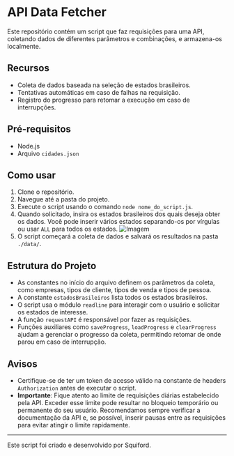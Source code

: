 # API Data Fetcher

Este repositório contém um script que faz requisições para uma API, coletando dados de diferentes parâmetros e combinações, e armazena-os localmente.

## Recursos

- Coleta de dados baseada na seleção de estados brasileiros.
- Tentativas automáticas em caso de falhas na requisição.
- Registro do progresso para retomar a execução em caso de interrupções.

## Pré-requisitos

- Node.js
- Arquivo `cidades.json`

## Como usar

1. Clone o repositório.
2. Navegue até a pasta do projeto.
3. Execute o script usando o comando `node nome_do_script.js`.
4. Quando solicitado, insira os estados brasileiros dos quais deseja obter os dados. Você pode inserir vários estados separando-os por vírgulas ou usar `ALL` para todos os estados.
![Imagem]('https://prnt.sc/Ups4cT2A8Mir')
5. O script começará a coleta de dados e salvará os resultados na pasta `./data/`.

## Estrutura do Projeto

- As constantes no início do arquivo definem os parâmetros da coleta, como empresas, tipos de cliente, tipos de venda e tipos de pessoa.
- A constante `estadosBrasileiros` lista todos os estados brasileiros.
- O script usa o módulo `readline` para interagir com o usuário e solicitar os estados de interesse.
- A função `requestAPI` é responsável por fazer as requisições.
- Funções auxiliares como `saveProgress`, `loadProgress` e `clearProgress` ajudam a gerenciar o progresso da coleta, permitindo retomar de onde parou em caso de interrupção.

## Avisos

- Certifique-se de ter um token de acesso válido na constante de headers `Authorization` antes de executar o script.
- **Importante**: Fique atento ao limite de requisições diárias estabelecido pela API. Exceder esse limite pode resultar no bloqueio temporário ou permanente do seu usuário. Recomendamos sempre verificar a documentação da API e, se possível, inserir pausas entre as requisições para evitar atingir o limite rapidamente.

---

Este script foi criado e desenvolvido por Squiford.

